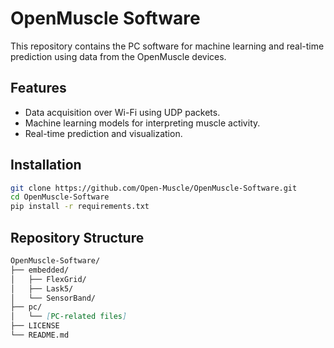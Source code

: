 # OpenMuscle Software

This repository contains the PC software for machine learning and real-time prediction using data from the OpenMuscle devices.

## Features

- Data acquisition over Wi-Fi using UDP packets.
- Machine learning models for interpreting muscle activity.
- Real-time prediction and visualization.

## Installation

```bash
git clone https://github.com/Open-Muscle/OpenMuscle-Software.git
cd OpenMuscle-Software
pip install -r requirements.txt
```

## Repository Structure

```markdown
OpenMuscle-Software/
├── embedded/
│   ├── FlexGrid/
│   ├── Lask5/
│   └── SensorBand/
├── pc/
│   └── [PC-related files]
├── LICENSE
└── README.md
```



